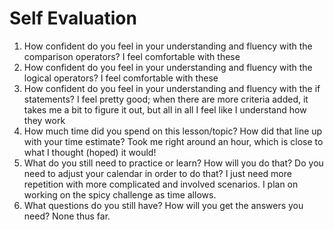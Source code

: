 # Self Evaluation

1. How confident do you feel in your understanding and fluency with the comparison operators? 
I feel comfortable with these
1. How confident do you feel in your understanding and fluency with the logical operators?
I feel comfortable with these
1. How confident do you feel in your understanding and fluency with the if statements?
I feel pretty good; when there are more criteria added, it takes me a bit to figure it out, but all in all I feel like I understand how they work
1. How much time did you spend on this lesson/topic? How did that line up with your time estimate?
Took me right around an hour, which is close to what I thought (hoped) it would!
1. What do you still need to practice or learn? How will you do that? Do you need to adjust your calendar in order to do that? I just need more repetition with more complicated and involved scenarios.  I plan on working on the spicy challenge as time allows.
1. What questions do you still have? How will you get the answers you need?
None thus far.